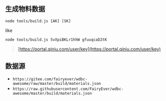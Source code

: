 ## 生成物料数据

`node tools/build.js [AK] [SK]`

like

`node tools/build.js 5vXpiBKLr1hhW gfuuqcaD2tK`

> [https://portal.qiniu.com/user/key](https://portal.qiniu.com/user/key)

## 数据源

* `https://gitee.com/fairyever/wdbc-awesome/raw/master/build/materials.json`
* `https://raw.githubusercontent.com/FairyEver/wdbc-awesome/master/build/materials.json`